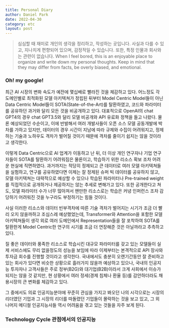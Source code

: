 ```yaml
---
title: Personal Diary
author: Daniel Park
date: 2022-04-30
category: etc
layout: post
---
```


> 심심할 때 재미로 개인의 생각을 정리하고, 작성하는 곳입니다. 사실과 다를 수 있고, 지나치게 편향되어 있으며, 감정적일 수 있습니다. 또한, 특정 인물과 회사와는 관련이 없습니다. When I feel bored, this is an enjoyable place to organize and write down my personal thoughts. Keep in mind that they may differ from facts, be overly biased, and emotional.

### Oh! my google!
 최근 AI 시장의 변화 속도가 예전에 몇십배로 빨라진 것을 체감하고 있다. 어느정도 각 도메인별로 최적화된 모델 아키텍쳐가 정립된 뒤부터 Model Centric Model들이 아닌 Data Centric Model들이 SOTA(State-of-the-Art)를 탈환하였고, 코드와 파라미터를 공유하던 과거와 달리 모든 것을 비공개하고 있다. 대표적으로 OpenAI의 chat GPT4의 경우 chat GPT3.5와 달리 모델 비공개와 API 유료화 정책을 들고 나왔다. 물론 예상되었던 수순이고, 이에 반발해서 여러 개발사들이 오픈 소스 모델 공동개발에 박차를 가하고 있지만, 데이터의 경우 시간이 지남에 따라 규제와 수집이 어려워지고, 정제하는 기술과 노하우도 격차가 벌어질 것이기 때문에 격차를 줄이기 쉽지는 않을 것이라고 생각한다. 
 
 이렇게 Data Centric으로 AI 업계가 이동하고 난 뒤, 더 이상 개인 연구자나 기업 연구자들이 SOTA를 탈환하기 어려워짐은 물론이고, 학습하기 위한 리소스 확보 조차 어려운 현실에 직면하였다.  과거까지는 적당히 정제되고 큰 데이터로 여러 모델 아키텍쳐들을 실험하고, 연구를 공유하였다면 이제는 잘 정제된 슈퍼 빅 데이터를 공유하지 않고, 모델 아키텍쳐는 대략적으로 예상할 수 있으나 학습된 파라미터나 Pre-trained weight를 직접적으로 공개하거나 제공하지는 않는 추세로 변해가고 있다. 또한 공개한다고 쳐도, 모델 파라미터 수가 너무 많아져서 왠만한 리소스로는 학습은 커녕 인퍼런스 조차 감당하기 어려워진 것을 누구라도 부정하기는 힘들 것이다.
 
 사실 이러한 리소스와 데이터 빈부격차에 따른 기술 격차가 벌어지는 시기가 조금 더 빨리 오지 않을까하고 조심스레 예상했었는데, Transformer와 Attention을 포함한 모델 아키텍쳐들이 생각 외로 여러 도메인에서 Representation들을 잘 포착하여 SOTA를 탈환한게 Model Centric한 연구의 시기를 조금 더 연장해준 것은 아닐까라고 추측하고 있다. 
 
 질 좋은 데이터와 풍족한 리소스로 학습시킨 대규모 파라미터를 갖고 있는 모델들이 실제 서비스에도 무리 없을정도의 성능을 보임에 따라 이제부터는 본격적으로 API 장사와 투자금 회수를 진행할 것이라고 생각한다. 국내에서도 충분히 오랜기간동안 잘 준비하고 있는 회사가 있다면 비슷한 상황으로 흘러가지 않을까 예상하고 있으나, 국내의 인공지능 투자자나 고객사들은 주로 정부(B2G)와 대기업(B2B)이라서 크게 사회에서 이슈가 되지는 않을 것 같지만, 현 상황에서 여러 정세(경제 침체나 환율 등)를 감안하더라도 채용시장의 큰 변화를 체감하고 있다.
 
 그 중에서도 의료 인공지능분야에 꾸준히 관심을 가지고 봐오던 나의 시각으로는 시장의 리더였던 기업과 그 시장의 리더를 따돌렸던 기업들이 몰락하는 것을 보고 있고, 그 외 나머지 메디컬 인공지능사들 역시 어려움을 겪고 있는 것들을 자주 보게 된다. 


### Technology Cycle 관점에서의 인공지능 

  [1]: https://www.coursesidekick.com/management/study-guides/boundless-management/technology-and-innovation
  [2]: https://www.bmc.com/blogs/gartner-hype-cycle/
  [3]: https://www.dreamstime.com/royalty-free-stock-images-technology-life-cycle-image26508489
  [4]: https://www.researchgate.net/figure/Life-cycle-of-a-technological-revolution_fig1_5104909
